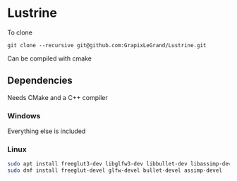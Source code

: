 # Lustrine

To clone 

`git clone --recursive git@github.com:GrapixLeGrand/Lustrine.git`

Can be compiled with cmake

## Dependencies
Needs CMake and a C++ compiler

### Windows
Everything else is included
### Linux
```sh
sudo apt install freeglut3-dev libglfw3-dev libbullet-dev libassimp-dev  # Debian/Ubuntu
sudo dnf install freeglut-devel glfw-devel bullet-devel assimp-devel     # Fedora
```
